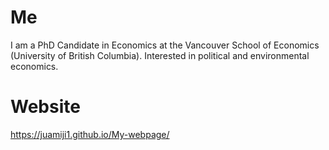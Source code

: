 # Me
I am a PhD Candidate in Economics at the Vancouver School of Economics (University of British Columbia). Interested in political and environmental economics.

# Website
https://juamiji1.github.io/My-webpage/
